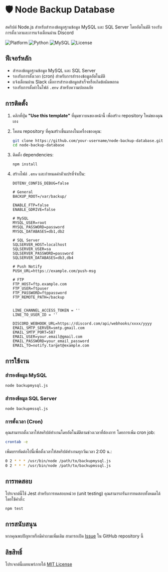 # 🛡️ Node Backup Database

สคริปต์ Node.js สำหรับสำรองข้อมูลฐานข้อมูล MySQL และ SQL Server โดยอัตโนมัติ รองรับการตั้งเวลาและการแจ้งเตือนผ่าน Discord

![Platform](https://img.shields.io/badge/platform-Windows%20%7C%20Linux%20%7C%20macOS-blue)
![Python](https://img.shields.io/badge/node-v22.18.0(LTS)%2B-green)
![MySQL](https://img.shields.io/badge/Database-MariaDB%20%7C%20MySQL%20%7C%20SQL_Server-yellow)
![License](https://img.shields.io/badge/license-MIT-brightgreen)
## ฟีเจอร์หลัก

- สำรองข้อมูลฐานข้อมูล MySQL และ SQL Server
- รองรับการตั้งเวลา (cron) สำหรับการสำรองข้อมูลอัตโนมัติ
- แจ้งเตือนผ่าน Slack เมื่อการสำรองข้อมูลสำเร็จหรือเกิดข้อผิดพลาด
- รองรับการตั้งค่าในไฟล์ `.env` สำหรับความปลอดภัย

## การติดตั้ง

1. คลิกที่ปุ่ม **"Use this template"** ที่มุมขวาบนของหน้านี้ เพื่อสร้าง repository ใหม่ของคุณเอง

2. โคลน repository ที่คุณสร้างขึ้นมาลงในเครื่องของคุณ:

   ```bash
   git clone https://github.com/your-username/node-backup-database.git
   cd node-backup-database
   ```

3. ติดตั้ง dependencies:

   ```bash
   npm install
   ```

4. สร้างไฟล์ `.env` และกำหนดค่าตัวแปรที่จำเป็น:

   ```env
   DOTENV_CONFIG_DEBUG=false
   
   # General
   BACKUP_ROOT=/var/backup/
   
   ENABLE_FTP=false
   ENABLE_GDRIVE=false
   
   # MySQL
   MYSQL_USER=root
   MYSQL_PASSWORD=password
   MYSQL_DATABASES=db1,db2
   
   # SQL Server
   SQLSERVER_HOST=localhost
   SQLSERVER_USER=sa
   SQLSERVER_PASSWORD=password
   SQLSERVER_DATABASES=db3,db4
   
   # Push Notify
   PUSH_URL=https://example.com/push-msg
   
   # FTP
   FTP_HOST=ftp.example.com
   FTP_USER=ftpuser
   FTP_PASSWORD=ftppassword
   FTP_REMOTE_PATH=/backup
   
   
   LINE_CHANNEL_ACCESS_TOKEN = ''
   LINE_TO_USER_ID = ''
   
   DISCORD_WEBHOOK_URL=https://discord.com/api/webhooks/xxxx/yyyy
   EMAIL_SMTP_SERVER=smtp.gmail.com
   EMAIL_SMTP_PORT=587
   EMAIL_USER=your.email@gmail.com
   EMAIL_PASSWORD=your_email_password
   EMAIL_TO=notify.target@example.com
   ```

## การใช้งาน

### สำรองข้อมูล MySQL

```bash
node backupmysql.js
```

### สำรองข้อมูล SQL Server

```bash
node backupmssql.js
```

### การตั้งเวลา (Cron)

คุณสามารถตั้งเวลาให้สคริปต์ทำงานโดยอัตโนมัติตามช่วงเวลาที่ต้องการ โดยการเพิ่ม cron job:

```bash
crontab -e
```

เพิ่มบรรทัดต่อไปนี้เพื่อตั้งเวลาให้สคริปต์ทำงานทุกวันเวลา 2:00 น.:

```bash
0 2 * * * /usr/bin/node /path/to/backupmysql.js
0 2 * * * /usr/bin/node /path/to/backupmssql.js
```

## การทดสอบ

โปรเจกต์นี้ใช้ Jest สำหรับการทดสอบหน่วย (unit testing) คุณสามารถรันการทดสอบทั้งหมดได้โดยใช้คำสั่ง:

```bash
npm test
```

## การสนับสนุน

หากคุณพบปัญหาหรือมีคำถามเพิ่มเติม สามารถเปิด [Issue](https://github.com/rx8s/node-backup-database/issues) ใน GitHub repository นี้

## ลิขสิทธิ์

โปรเจกต์นี้เผยแพร่ภายใต้ [MIT License](https://opensource.org/licenses/MIT)

